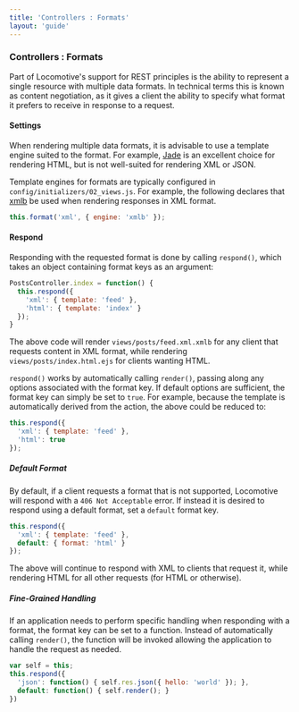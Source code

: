 ```yaml
---
title: 'Controllers : Formats'
layout: 'guide'
---
```


### Controllers : Formats

Part of Locomotive's support for REST principles is the ability to represent a
single resource with multiple data formats.  In technical terms this is known
as content negotiation, as it gives a client the ability to specify what
format it prefers to receive in response to a request.

#### Settings

When rendering multiple data formats, it is advisable to use a template engine
suited to the format.  For example, [Jade](http://jade-lang.com/) is an excellent
choice for rendering HTML, but is not well-suited for rendering XML or JSON.

Template engines for formats are typically configured in `config/initializers/02_views.js`.
For example, the following declares that [xmlb](https://github.com/jaredhanson/xmlb)
be used when rendering responses in XML format.

```javascript
this.format('xml', { engine: 'xmlb' });
```

#### Respond

Responding with the requested format is done by calling `respond()`, which
takes an object containing format keys as an argument:

```javascript
PostsController.index = function() {
  this.respond({
    'xml': { template: 'feed' },
    'html': { template: 'index' }
  });
}
```

The above code will render `views/posts/feed.xml.xmlb` for any client that
requests content in XML format, while rendering `views/posts/index.html.ejs` for
clients wanting HTML.

`respond()` works by automatically calling `render()`, passing along any options
associated with the format key.  If default options are sufficient, the format
key can simply be set to `true`.  For example, because the template is
automatically derived from the action, the above could be reduced to:

```javascript
this.respond({
  'xml': { template: 'feed' },
  'html': true
});
```

##### Default Format

By default, if a client requests a format that is not supported, Locomotive will
respond with a `406 Not Acceptable` error.  If instead it is desired to respond
using a default format, set a `default` format key.

```javascript
this.respond({
  'xml': { template: 'feed' },
  default: { format: 'html' }
});
```

The above will continue to respond with XML to clients that request it, while
rendering HTML for all other requests (for HTML or otherwise).

##### Fine-Grained Handling

If an application needs to perform specific handling when responding with a
format, the format key can be set to a function.  Instead of automatically
calling `render()`, the function will be invoked allowing the application to
handle the request as needed.

```javascript
var self = this;
this.respond({
  'json': function() { self.res.json({ hello: 'world' }); },
  default: function() { self.render(); }
})
```

